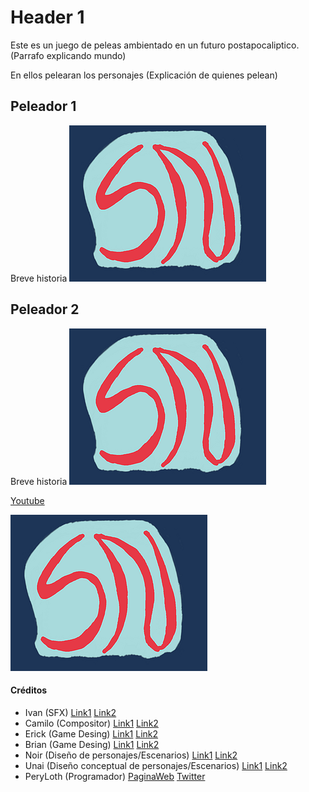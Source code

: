 # Header 1
Este es un juego de peleas ambientado en un futuro postapocaliptico. (Parrafo explicando mundo)

En ellos pelearan los personajes (Explicación de quienes pelean)

## Peleador 1
Breve historia
![Foto](./SN.png)

## Peleador 2
Breve historia
![Foto](./SN.png)


[Youtube](https://www.youtube.com/channel/UClApRZQ7zK2gHTuGRBDF2bA)

![Logo](./SN.png)

#### Créditos

*   Ivan (SFX)	[Link1](https://peryloth.itch.io/starke-nation) [Link2](https://peryloth.itch.io/starke-nation)
*   Camilo (Compositor)	[Link1](https://peryloth.itch.io/starke-nation) [Link2](https://peryloth.itch.io/starke-nation)
*   Erick (Game Desing)	[Link1](https://peryloth.itch.io/starke-nation) [Link2](https://peryloth.itch.io/starke-nation)
*	Brian (Game Desing)	[Link1](https://peryloth.itch.io/starke-nation) [Link2](https://peryloth.itch.io/starke-nation)
*	Noir (Diseño de personajes/Escenarios)	[Link1](https://peryloth.itch.io/starke-nation) [Link2](https://peryloth.itch.io/starke-nation)
*	Unai (Diseño conceptual de personajes/Escenarios)	[Link1](https://peryloth.itch.io/starke-nation) [Link2](https://peryloth.itch.io/starke-nation)
*	PeryLoth (Programador)	[PaginaWeb](https://peryloth.com)	[Twitter](https://twitter.com/PeryLothGameDev)